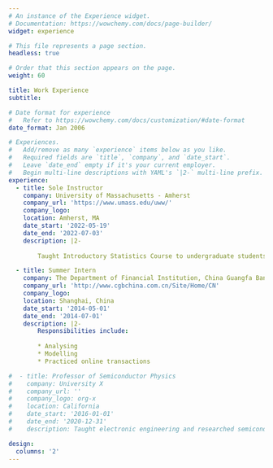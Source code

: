 ```yaml
---
# An instance of the Experience widget.
# Documentation: https://wowchemy.com/docs/page-builder/
widget: experience

# This file represents a page section.
headless: true

# Order that this section appears on the page.
weight: 60

title: Work Experience
subtitle:

# Date format for experience
#   Refer to https://wowchemy.com/docs/customization/#date-format
date_format: Jan 2006

# Experiences.
#   Add/remove as many `experience` items below as you like.
#   Required fields are `title`, `company`, and `date_start`.
#   Leave `date_end` empty if it's your current employer.
#   Begin multi-line descriptions with YAML's `|2-` multi-line prefix.
experience:
  - title: Sole Instructor
    company: University of Massachusetts - Amherst
    company_url: 'https://www.umass.edu/uww/'
    company_logo:
    location: Amherst, MA
    date_start: '2022-05-19'
    date_end: '2022-07-03'
    description: |2-
       
        Taught Introductory Statistics Course to undergraduate students from different backgrounds (received extraordinary student evaluations).

  - title: Summer Intern
    company: The Department of Financial Institution, China Guangfa Bank
    company_url: 'http://www.cgbchina.com.cn/Site/Home/CN'
    company_logo:
    location: Shanghai, China
    date_start: '2014-05-01'
    date_end: '2014-07-01'
    description: |2-
        Responsibilities include:
        
        * Analysing
        * Modelling
        * Practiced online transactions

#  - title: Professor of Semiconductor Physics
#    company: University X
#    company_url: ''
#    company_logo: org-x
#    location: California
#    date_start: '2016-01-01'
#    date_end: '2020-12-31'
#    description: Taught electronic engineering and researched semiconductor physics.

design:
  columns: '2'
---
```

